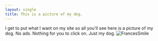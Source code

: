 ```yaml
---
layout: single
title: This is a picture of my dog.
---
```

I get to put what I want on my site so all you'll see here is a picture of my dog. No ads. Nothing for you to click on. Just my dog. ![FrancesSmile](chrisgoo.de/assets/images/FrancesSmile.jpg)

